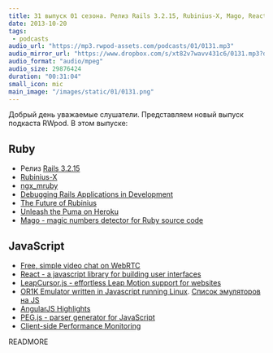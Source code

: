 ```yaml
---
title: 31 выпуск 01 сезона. Релиз Rails 3.2.15, Rubinius-X, Mago, React, LeapCursor.js и прочее
date: 2013-10-20
tags:
 - podcasts
audio_url: "https://mp3.rwpod-assets.com/podcasts/01/0131.mp3"
audio_mirror_url: "https://www.dropbox.com/s/xt82v7wavv431c6/0131.mp3?dl=1"
audio_format: "audio/mpeg"
audio_size: 29876424
duration: "00:31:04"
small_icon: mic
main_image: "/images/static/01/0131.png"
---
```


Добрый день уважаемые слушатели. Представляем новый выпуск подкаста RWpod. В этом выпуске:

## Ruby

 - Релиз [Rails 3.2.15](http://weblog.rubyonrails.org/2013/10/16/Rails-3-2-15-has-been-released/)
 - [Rubinius-X](http://rubini.us/2013/10/15/introducing-rubinius-x/)
 - [ngx_mruby](http://matsumoto-r.github.io/ngx_mruby/)
 - [Debugging Rails Applications in Development](http://nofail.de/2013/10/debugging-rails-applications-in-development/)
 - [The Future of Rubinius](https://blog.engineyard.com/2013/the-future-of-rubinius)
 - [Unleash the Puma on Heroku](http://blog.codeship.io/2013/10/16/unleash-the-puma-on-heroku.html)
 - [Mago - magic numbers detector for Ruby source code](https://github.com/greyblake/mago)

## JavaScript

 - [Free, simple video chat on WebRTC](https://vline.com/)
 - [React - a javascript library for building user interfaces](http://facebook.github.io/react)
 - [LeapCursor.js - effortless Leap Motion support for websites](https://github.com/roboleary/LeapCursor.js)
 - [OR1K Emulator written in Javascript running Linux](http://s-macke.github.io/jor1k/). [Список эмуляторов на JS](https://gist.github.com/ysangkok/5606032)
 - [AngularJS Highlights](http://syntaxspectrum.com/2013/10/angularjs-highlights-week-ending-20-october-2013/)
 - [PEG.js - parser generator for JavaScript](http://pegjs.majda.cz/)
 - [Client-side Performance Monitoring](http://dev.hubspot.com/blog/client-side-performance-monitoring)

READMORE

